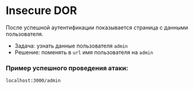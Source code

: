# Insecure DOR 

После успешной аутентификации показывается страница с данными пользователя.

* Задача: узнать данные пользователя `admin`
* Решение: поменять в `url` имя пользователя на `admin`

### Пример успешного проведения атаки:
```
localhost:3000/admin
```
